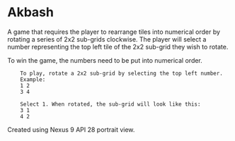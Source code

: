# Akbash
A game that requires the player to rearrange tiles into numerical order by rotating a series of 2x2 sub-grids clockwise. 
The player will select a number representing the top left tile of the 2x2 sub-grid they wish to rotate.

To win the game, the numbers need to be put into numerical order.
        
        To play, rotate a 2x2 sub-grid by selecting the top left number.
        Example:
        1 2
        3 4
        
        Select 1. When rotated, the sub-grid will look like this:
        3 1
        4 2

Created using Nexus 9 API 28 portrait view.
